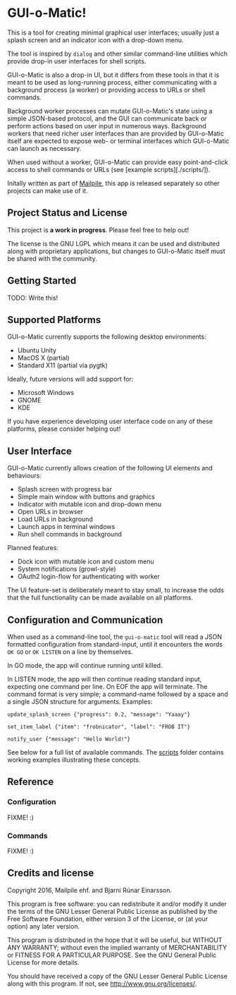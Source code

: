 # GUI-o-Matic!

This is a tool for creating minimal graphical user interfaces; usually
just a splash screen and an indicator icon with a drop-down menu.

The tool is inspired by `dialog` and other similar command-line
utilities which provide drop-in user interfaces for shell scripts.

GUI-o-Matic is also a drop-in UI, but it differs from these tools in
that it is meant to be used as long-running process, either
communicating with a background process (a worker) or providing access
to URLs or shell commands.

Background worker processes can mutate GUI-o-Matic's state using a
simple JSON-based protocol, and the GUI can communicate back or perform
actions based on user input in numerous ways. Background workers that
need richer user interfaces than are provided by GUI-o-Matic itself are
expected to expose web- or terminal interfaces which GUI-o-Matic can
launch as necessary.

When used without a worker, GUI-o-Matic can provide easy point-and-click
access to shell commands or URLs (see [example scripts][./scripts/]).

Initally written as part of [Mailpile](https://www.mailpile.is/), this
app is released separately so other projects can make use of it.


## Project Status and License

This project is **a work in progress**. Please feel free to help out!

The license is the GNU LGPL which means it can be used and distributed
along with proprietary applications, but changes to GUI-o-Matic itself
must be shared with the community.


## Getting Started

TODO: Write this!


## Supported Platforms

GUI-o-Matic currently supports the following desktop environments:

   * Ubuntu Unity
   * MacOS X (partial)
   * Standard X11 (partial via pygtk)

Ideally, future versions will add support for:

   * Microsoft Windows
   * GNOME
   * KDE

If you have experience developing user interface code on any of these
platforms, please consider helping out!


## User Interface

GUI-o-Matic currently allows creation of the following UI elements and
behaviours:

   * Splash screen with progress bar
   * Simple main window with buttons and graphics
   * Indicator with mutable icon and drop-down menu
   * Open URLs in browser
   * Load URLs in background
   * Launch apps in terminal windows
   * Run shell commands in background

Planned features:

   * Dock icon with mutable icon and custom menu
   * System notifications (growl-style)
   * OAuth2 login-flow for authenticating with worker

The UI feature-set is deliberately meant to stay small, to increase the
odds that the full functionality can be made available on all platforms.


## Configuration and Communication

When used as a command-line tool, the `gui-o-matic` tool will read a
JSON formatted configuration from standard-input, until it encounters
the words `OK GO` or `OK LISTEN` on a line by themselves.

In GO mode, the app will continue running until killed.

In LISTEN mode, the app will then continue reading standard input,
expecting one command per line. On EOF the app will terminate. The
command format is very simple; a command-name followed by a space and a
single JSON structure for arguments. Examples:

    update_splash_screen {"progress": 0.2, "message": "Yaaay"}

    set_item_label {"item": "frobnicator", "label": "FROB IT"}

    notify_user {"message": "Hello World!"}

See below for a full list of available commands. The
[scripts](./scripts/) folder contains working examples illustrating
these concepts.


## Reference

### Configuration

FIXME! :)

### Commands

FIXME! :)


## Credits and license

Copyright 2016, Mailpile ehf. and Bjarni Rúnar Einarsson.

This program is free software: you can redistribute it and/or modify it
under the terms of the GNU Lesser General Public License as published by
the Free Software Foundation, either version 3 of the License, or (at
your option) any later version.

This program is distributed in the hope that it will be useful, but
WITHOUT ANY WARRANTY; without even the implied warranty of
MERCHANTABILITY or FITNESS FOR A PARTICULAR PURPOSE.  See the GNU
General Public License for more details.

You should have received a copy of the GNU Lesser General Public License
along with this program.  If not, see <http://www.gnu.org/licenses/>.
